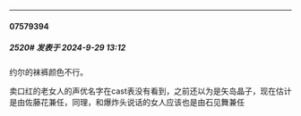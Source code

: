 ﻿
*****

####  07579394  
##### 2520#       发表于 2024-9-29 13:12

约尔的袜裤颜色不行。

卖口红的老女人的声优名字在cast表没有看到，之前还以为是矢岛晶子，现在估计是由佐藤花兼任，同理，和爆炸头说话的女人应该也是由石见舞兼任

